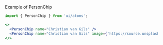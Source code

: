 Example of PersonChip
```jsx harmony
import { PersonChip } from 'ui/atoms';

<>
  <PersonChip name="Christian van Gils" />
  <PersonChip name="Christian van Gils" image={'https://source.unsplash.com/featured/?person'} />
</>
```